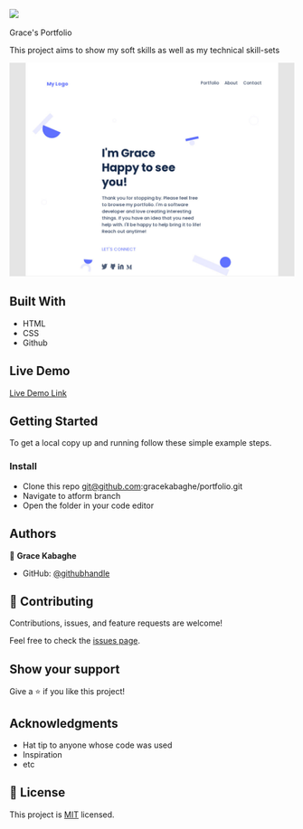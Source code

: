 ![](https://img.shields.io/badge/Microverse-blueviolet)

Grace's Portfolio

This project aims to show my soft skills as well as my technical skill-sets

![screenshot](images/portfolio-site-shot.jpeg)

## Built With

- HTML
- CSS
- Github

## Live Demo

[Live Demo Link](https://gracekabaghe.github.io/portfolio/)


## Getting Started

To get a local copy up and running follow these simple example steps.

### Install

- Clone this repo git@github.com:gracekabaghe/portfolio.git
- Navigate to atform branch
- Open the folder in your code editor


## Authors

👤 **Grace Kabaghe**

- GitHub: [@githubhandle](https://github.com/gracekabaghe)

## 🤝 Contributing

Contributions, issues, and feature requests are welcome!

Feel free to check the [issues page](../../issues/).

## Show your support

Give a ⭐️ if you like this project!

## Acknowledgments

- Hat tip to anyone whose code was used
- Inspiration
- etc

## 📝 License

This project is [MIT](./MIT.md) licensed.